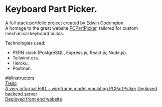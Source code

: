 # Keyboard Part Picker. 
A full stack portfolio project created by [Edwin Codrington](https://linkedin.com/in/ecod24).  
A homage to the great website [PCPartPicker](https://pcpartpicker.com), tailored for custom mechanical keyboard builds.  



Technologies used:   
- PERN stack (PostgreSQL, Express.js, React.js, Node.js).  
- Tailwind.css.  
- Heroku.  
- Postman.  


#@Instructors  
[Trello](https://trello.com/b/FZb59RKy/keyboard-part-picker)  
[A very informal ERD + wireframe model emulating PCPartPicker](https://drive.google.com/file/d/1D2JtyeX7xHkfl35DhpWafEp350Ci_ymp/view?usp=sharing)
[Deployed backend server](https://keyboard-part-picker.herokuapp.com)  
[Deployed front end website](https://keyboard-part-picker.netlify.app)  
